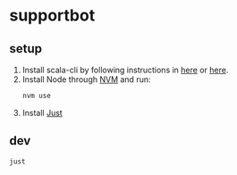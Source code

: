 # supportbot

## setup

1. Install scala-cli by following instructions in [here](https://www.scala-lang.org/download/) or [here](https://scala-cli.virtuslab.org/install).
3. Install Node through [NVM](https://github.com/nvm-sh/nvm) and run:
    ```zsh
    nvm use
    ```
2. Install [Just](https://github.com/casey/just)

## dev

```zsh
just
```
